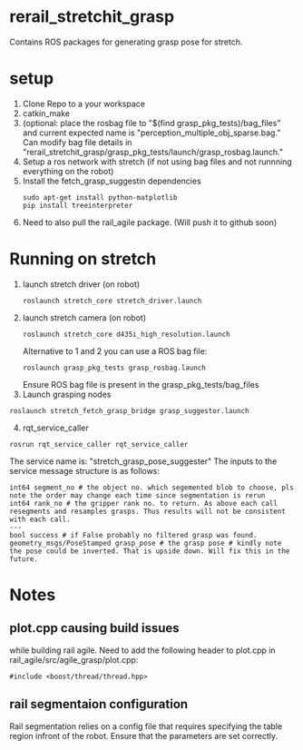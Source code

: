 # rerail_stretchit_grasp
Contains ROS packages for generating grasp pose for stretch. 
# setup
1. Clone Repo to a your workspace
2. catkin_make
3. (optional: place the rosbag file to  "$(find grasp_pkg_tests)/bag_files" and current expected name is "perception_multiple_obj_sparse.bag." Can modify bag file details in "rerail_stretchit_grasp/grasp_pkg_tests/launch/grasp_rosbag.launch."
4. Setup a ros network with stretch  (if not using bag files and not runnning everything on the robot)
5. Install the fetch_grasp_suggestin dependencies
   ```
   sudo apt-get install python-matplotlib
   pip install treeinterpreter
   ```
6. Need to also pull the rail_agile package. (Will push it to github soon)
# Running on stretch
1. launch stretch driver (on robot)
   ```
   roslaunch stretch_core stretch_driver.launch
   ```
2. launch stretch camera (on robot)
   ```
   roslaunch stretch_core d435i_high_resolution.launch
   ```
   Alternative to 1 and 2 you can use a ROS bag file:
   ```
   roslaunch grasp_pkg_tests grasp_rosbag.launch 
   ```
   Ensure ROS bag file is present in the grasp_pkg_tests/bag_files
3. Launch grasping nodes
```
roslaunch stretch_fetch_grasp_bridge grasp_suggestor.launch
```
4. rqt_service_caller
```
rosrun rqt_service_caller rqt_service_caller
```

The service name is: "stretch_grasp_pose_suggester"
The inputs to the service message structure is as follows:
```
int64 segment_no # the object no. which segemented blob to choose, pls note the order may change each time since segmentation is rerun
int64 rank_no # the gripper rank no. to return. As above each call resegments and resamples grasps. Thus results will not be consistent with each call.
---
bool success # if False probably no filtered grasp was found.
geometry_msgs/PoseStamped grasp_pose # the grasp pose # kindly note the pose could be inverted. That is upside down. Will fix this in the future. 
```
# Notes
## plot.cpp causing build issues
while building rail agile. Need to add the following header to plot.cpp in   rail_agile/src/agile_grasp/plot.cpp:
```
#include <boost/thread/thread.hpp>
```
## rail segmentaion configuration
Rail segmentation relies on a config file that requires specifying the table region infront of the robot. Ensure that the parameters are set correctly. 
